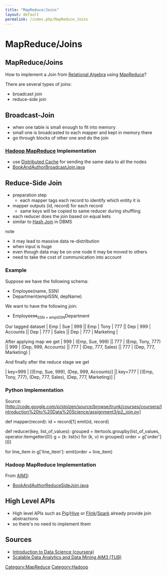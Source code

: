 ```yaml
---
title: "MapReduce/Joins"
layout: default
permalink: /index.php/MapReduce_Joins
---
```


# MapReduce/Joins

## MapReduce/Joins
How to implement a Join from [Relational Algebra](Relational_Algebra) using [MapReduce](MapReduce)?

There are several types of joins:
- broadcast join
- reduce-side join


## Broadcast-Join
- when one table is small enough to fit into memory
- small one is broadcasted to each mapper and kept in memory there
- go through blocks of other one and do the join


### [Hadoop MapReduce](Hadoop_MapReduce) Implementation
- use [Distributed Cache](Hadoop_MapReduce#Distributed_Cache) for sending the same data to all the nodes
- [BookAndAuthorBroadcastJoin.java](http://github.com/alexeygrigorev/aim3/blob/master/src/main/java/de/tuberlin/dima/aim3/assignment1/BookAndAuthorBroadcastJoin.java) 




## Reduce-Side Join
- preparation step
  - each mapper tags each record to identify which entity it is
- mapper outputs (id, record) for each record
  - same keys will be copied to same reducer during shuffling
- each reducer does the join based on equal kets
- similar to [Hash Join](Physical_Operators_(databases)#(Partition)_Hash_Join) in DBMS

note
- it may lead to massive data re-distribution 
- when input is huge
- even though data may be on one node it may be moved to others
- need to take the cost of communication into account


### Example
Suppose we have the following schema: 
- Employee(name, SSN)
- Department(emplSSN, depName)

We want to have the following join: 
- $\text{Employee} \Join_\text{SSN = emplSSN} \text{Department}$

Our tagged dataset 
|  Emp  |  Sue  |  999 ||  Emp  |  Tony  |  777 ||  Dep  |  999  |  Accounts  ||  Dep  |  777  |  Sales ||  Dep  |  777  |  Marketing |

After applying map we get
|  999  |  (Emp, Sue, 999) ||  777  |  (Emp, Tony, 777) ||  999  |  (Dep, 999, Accounts) ||  777  |  (Dep, 777, Sales) ||  777  |  (Dep, 777, Marketing) |

And finally after the reduce stage we get 

|  key=999  |  [(Emp, Sue, 999), (Dep, 999, Accounts)] ||  key=777  |  [(Emp, Tony, 777), (Dep, 777, Sales), (Dep, 777, Marketing)] |


### Python Implementation
Source: [http://code.google.com/p/stolzen/source/browse/trunk/courses/coursera/Introduction%20to%20Data%20Science/assignment3/p2_join.py]

 def mapper(record):
   id = record[1]
   emit(id, record)
 
 def reducer(key, list_of_values):
   grouped = itertools.groupby(list_of_values, operator.itemgetter(0))
   g = {k: list(v) for (k, v) in grouped}
   order = g['order'][0]
 
   for line_item in g['line_item']:
     emit(order + line_item)


### Hadoop MapReduce Implementation
From [AIM3](Scalable_Data_Analytics_and_Data_Mining_AIM3_(TUB)):
- [BookAndAuthorReduceSideJoin.java](http://github.com/alexeygrigorev/aim3/blob/master/src/main/java/de/tuberlin/dima/aim3/assignment1/BookAndAuthorReduceSideJoin.java)


## High Level APIs
- High level APIs such as [Pig](Pig)/[Hive](Hive) or [Flink](Flink)/[Spark](Spark) already provide join abstractions
- so there's no need to implement them 

## Sources
- [Introduction to Data Science (coursera)](Introduction_to_Data_Science_(coursera))
- [Scalable Data Analytics and Data Mining AIM3 (TUB)](Scalable_Data_Analytics_and_Data_Mining_AIM3_(TUB))

[Category:MapReduce](Category_MapReduce)
[Category:Hadoop](Category_Hadoop)